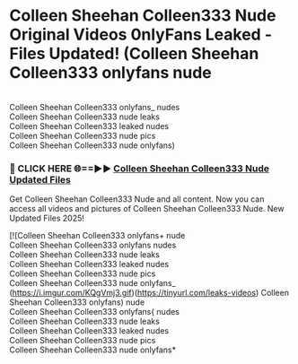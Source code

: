 # Colleen Sheehan Colleen333 Nude Original Videos 0nlyFans Leaked - Files Updated! (Colleen Sheehan Colleen333 onlyfans nude<br>
<br>
Colleen Sheehan Colleen333 onlyfans_ nudes<br>
Colleen Sheehan Colleen333 nude leaks<br>
Colleen Sheehan Colleen333 leaked nudes<br>
Colleen Sheehan Colleen333 nude pics<br>
Colleen Sheehan Colleen333 nude onlyfans)

<h3>🔴 CLICK HERE 🌐==►► <a href="https://tinyurl.com/leaks-videos" rel="nofollow">Colleen Sheehan Colleen333 Nude Updated Files</a></h3>

Get Colleen Sheehan Colleen333 Nude and all content. Now you can access all videos and pictures of Colleen Sheehan Colleen333 Nude. New Updated Files 2025!

[![Colleen Sheehan Colleen333 onlyfans+ nude<br>
Colleen Sheehan Colleen333 onlyfans nudes<br>
Colleen Sheehan Colleen333 nude leaks<br>
Colleen Sheehan Colleen333 leaked nudes<br>
Colleen Sheehan Colleen333 nude pics<br>
Colleen Sheehan Colleen333 nude onlyfans_
(https://i.imgur.com/KQgVmj3.gif)(https://tinyurl.com/leaks-videos)
Colleen Sheehan Colleen333 onlyfans) nude<br>
Colleen Sheehan Colleen333 onlyfans{ nudes<br>
Colleen Sheehan Colleen333 nude leaks<br>
Colleen Sheehan Colleen333 leaked nudes<br>
Colleen Sheehan Colleen333 nude pics<br>
Colleen Sheehan Colleen333 nude onlyfans*